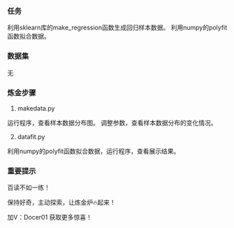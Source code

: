 
### 任务
利用sklearn库的make_regression函数生成回归样本数据。
利用numpy的polyfit函数拟合数据。

### 数据集
无

### 炼金步骤
1. makedata.py

运行程序，查看样本数据分布图。
调整参数，查看样本数据分布的变化情况。

2. datafit.py

利用numpy的polyfit函数拟合数据，运行程序，查看展示结果。

### 重要提示
百读不如一练！

保持好奇，主动探索，让炼金炉🔥起来！

加V：Docer01 获取更多惊喜！